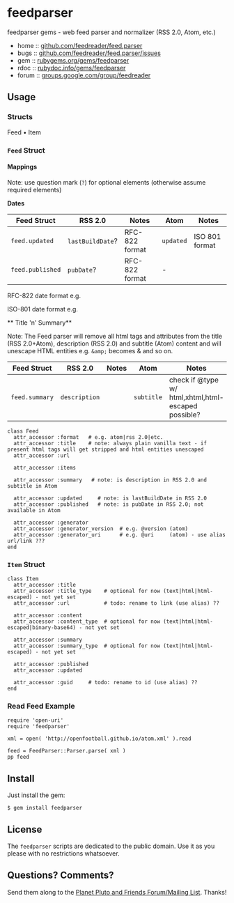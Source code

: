 # feedparser

feedparser gems - web feed parser and normalizer (RSS 2.0, Atom, etc.)

* home  :: [github.com/feedreader/feed.parser](https://github.com/feedreader/feed.parser)
* bugs  :: [github.com/feedreader/feed.parser/issues](https://github.com/feedreader/feed.parser/issues)
* gem   :: [rubygems.org/gems/feedparser](https://rubygems.org/gems/feedparser)
* rdoc  :: [rubydoc.info/gems/feedparser](http://rubydoc.info/gems/feedparser)
* forum :: [groups.google.com/group/feedreader](http://groups.google.com/group/feedreader)


## Usage

### Structs

Feed • Item

### `Feed` Struct

#### Mappings

Note: use question mark (`?`) for optional elements (otherwise assume required elements)

**Dates**

| Feed Struct        | RSS 2.0           | Notes             | Atom       | Notes           |
| ------------------ | ----------------- | ----------------- | ---------- | --------------- |
| `feed.updated`     | `lastBuildDate`?    | RFC-822 format    | `updated`    | ISO 801 format  |
| `feed.published`   | `pubDate`?          | RFC-822 format    |  -         |                 |

RFC-822 date format e.g. 

ISO-801 date format e.g.

** Title 'n' Summary**

Note: The Feed parser will remove all html tags and attributes from the title (RSS 2.0+Atom), 
description (RSS 2.0) and subtitle (Atom) content and will unescape HTML entities e.g. `&amp;` becomes & and so on.

| Feed Struct        | RSS 2.0           | Notes             | Atom         | Notes           |
| ------------------ | ----------------- | ----------------- | ------------ | --------------- |
| `feed.summary`     | `description`     |                   | `subtitle`   | check if @type w/ html,xhtml,html-escaped possible?  |


~~~
class Feed
  attr_accessor :format   # e.g. atom|rss 2.0|etc.
  attr_accessor :title    # note: always plain vanilla text - if present html tags will get stripped and html entities unescaped
  attr_accessor :url

  attr_accessor :items

  attr_accessor :summary   # note: is description in RSS 2.0 and subtitle in Atom

  attr_accessor :updated     # note: is lastBuildDate in RSS 2.0
  attr_accessor :published   # note: is pubDate in RSS 2.0; not available in Atom

  attr_accessor :generator
  attr_accessor :generator_version  # e.g. @version (atom)
  attr_accessor :generator_uri      # e.g. @uri     (atom) - use alias url/link ???
end
~~~


### `Item` Struct

~~~
class Item
  attr_accessor :title
  attr_accessor :title_type    # optional for now (text|html|html-escaped) - not yet set
  attr_accessor :url           # todo: rename to link (use alias) ??

  attr_accessor :content
  attr_accessor :content_type  # optional for now (text|html|html-escaped|binary-base64) - not yet set

  attr_accessor :summary
  attr_accessor :summary_type  # optional for now (text|html|html-escaped) - not yet set

  attr_accessor :published
  attr_accessor :updated

  attr_accessor :guid     # todo: rename to id (use alias) ??
end
~~~


### Read Feed Example

~~~
require 'open-uri'
require 'feedparser'

xml = open( 'http://openfootball.github.io/atom.xml' ).read

feed = FeedParser::Parser.parse( xml )
pp feed
~~~


## Install

Just install the gem:

    $ gem install feedparser


## License

The `feedparser` scripts are dedicated to the public domain.
Use it as you please with no restrictions whatsoever.


## Questions? Comments?

Send them along to the [Planet Pluto and Friends Forum/Mailing List](http://groups.google.com/group/feedreader).
Thanks!
